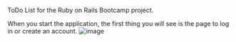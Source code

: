ToDo List for the Ruby on Rails Bootcamp project.

When you start the application, the first thing you will see is the page to log in or create an account.
![image](https://user-images.githubusercontent.com/86500891/176039210-8dc8829a-8b35-4c40-920f-4d26ea25a69a.png)


